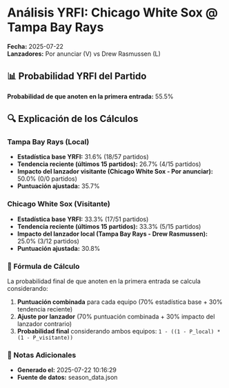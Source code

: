 # Análisis YRFI: Chicago White Sox @ Tampa Bay Rays

**Fecha:** 2025-07-22  
**Lanzadores:** Por anunciar (V) vs Drew Rasmussen (L)

## 📊 Probabilidad YRFI del Partido

**Probabilidad de que anoten en la primera entrada:** 55.5%

## 🔍 Explicación de los Cálculos

### Tampa Bay Rays (Local)
- **Estadística base YRFI:** 31.6% (18/57 partidos)
- **Tendencia reciente (últimos 15 partidos):** 26.7% (4/15 partidos)
- **Impacto del lanzador visitante (Chicago White Sox - Por anunciar):** 50.0% (0/0 partidos)
- **Puntuación ajustada:** 35.7%

### Chicago White Sox (Visitante)
- **Estadística base YRFI:** 33.3% (17/51 partidos)
- **Tendencia reciente (últimos 15 partidos):** 33.3% (5/15 partidos)
- **Impacto del lanzador local (Tampa Bay Rays - Drew Rasmussen):** 25.0% (3/12 partidos)
- **Puntuación ajustada:** 30.8%

### 📝 Fórmula de Cálculo

La probabilidad final de que anoten en la primera entrada se calcula considerando:
1. **Puntuación combinada** para cada equipo (70% estadística base + 30% tendencia reciente)
2. **Ajuste por lanzador** (70% puntuación combinada + 30% impacto del lanzador contrario)
3. **Probabilidad final** considerando ambos equipos: `1 - ((1 - P_local) * (1 - P_visitante))`

### 📌 Notas Adicionales

- **Generado el:** 2025-07-22 10:16:29
- **Fuente de datos:** season_data.json
